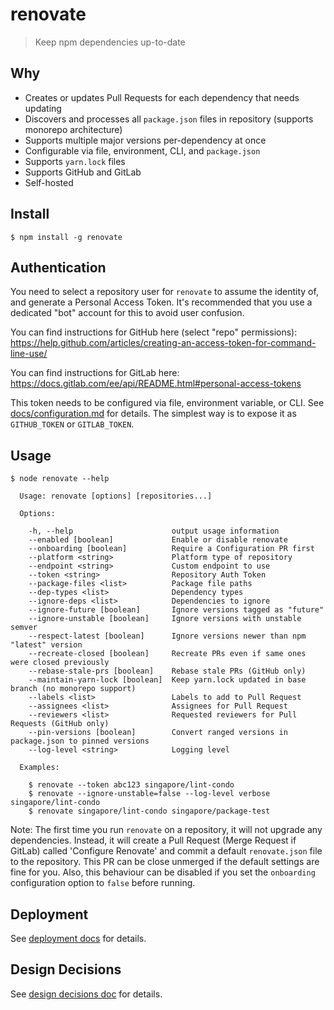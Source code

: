 # renovate

> Keep npm dependencies up-to-date

##  Why

- Creates or updates Pull Requests for each dependency that needs updating
- Discovers and processes all `package.json` files in repository (supports monorepo architecture)
- Supports multiple major versions per-dependency at once
- Configurable via file, environment, CLI, and `package.json`
- Supports `yarn.lock` files
- Supports GitHub and GitLab
- Self-hosted

## Install

```
$ npm install -g renovate
```

## Authentication

You need to select a repository user for `renovate` to assume the identity of, and generate a Personal Access Token. It's recommended that you use a dedicated "bot" account for this to avoid user confusion.

You can find instructions for GitHub here (select "repo" permissions): https://help.github.com/articles/creating-an-access-token-for-command-line-use/

You can find instructions for GitLab here: https://docs.gitlab.com/ee/api/README.html#personal-access-tokens

This token needs to be configured via file, environment variable, or CLI. See [docs/configuration.md](docs/configuration.md) for details.
The simplest way is to expose it as `GITHUB_TOKEN` or `GITLAB_TOKEN`.

## Usage

```
$ node renovate --help

  Usage: renovate [options] [repositories...]

  Options:

    -h, --help                      output usage information
    --enabled [boolean]             Enable or disable renovate
    --onboarding [boolean]          Require a Configuration PR first
    --platform <string>             Platform type of repository
    --endpoint <string>             Custom endpoint to use
    --token <string>                Repository Auth Token
    --package-files <list>          Package file paths
    --dep-types <list>              Dependency types
    --ignore-deps <list>            Dependencies to ignore
    --ignore-future [boolean]       Ignore versions tagged as "future"
    --ignore-unstable [boolean]     Ignore versions with unstable semver
    --respect-latest [boolean]      Ignore versions newer than npm "latest" version
    --recreate-closed [boolean]     Recreate PRs even if same ones were closed previously
    --rebase-stale-prs [boolean]    Rebase stale PRs (GitHub only)
    --maintain-yarn-lock [boolean]  Keep yarn.lock updated in base branch (no monorepo support)
    --labels <list>                 Labels to add to Pull Request
    --assignees <list>              Assignees for Pull Request
    --reviewers <list>              Requested reviewers for Pull Requests (GitHub only)
    --pin-versions [boolean]        Convert ranged versions in package.json to pinned versions
    --log-level <string>            Logging level

  Examples:

    $ renovate --token abc123 singapore/lint-condo
    $ renovate --ignore-unstable=false --log-level verbose singapore/lint-condo
    $ renovate singapore/lint-condo singapore/package-test
```

Note: The first time you run `renovate` on a repository, it will not upgrade any dependencies. Instead, it will create a Pull Request (Merge Request if GitLab) called 'Configure Renovate' and commit a default `renovate.json` file to the repository. This PR can be close unmerged if the default settings are fine for you. Also, this behaviour can be disabled if you set the `onboarding` configuration option to `false` before running.

## Deployment

See [deployment docs](docs/deployment.md) for details.

## Design Decisions

See [design decisions doc](docs/design-decisions.md) for details.
